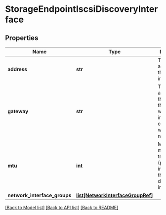 # StorageEndpointIscsiDiscoveryInterface

## Properties
Name | Type | Description | Notes
------------ | ------------- | ------------- | -------------
**address** | **str** | The IPv4 address for this interface. | 
**gateway** | **str** | The IPv4 address of the gateway through which this interface will communicate with the network. | [optional] 
**mtu** | **int** | Maximum message transfer unit (packet) size in bytes for this discovery interface. | [optional] 
**network_interface_groups** | [**list[NetworkInterfaceGroupRef]**](NetworkInterfaceGroupRef.md) |  | [optional] 

[[Back to Model list]](../README.md#documentation-for-models) [[Back to API list]](../README.md#documentation-for-api-endpoints) [[Back to README]](../README.md)

